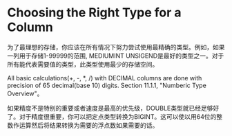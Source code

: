 # Choosing the Right Type for a Column
为了最理想的存储，你应该在所有情况下努力尝试使用最精确的类型。例如，如果一列用于存储1-99999的范围, MEDIUMINT UNSIGEND是最好的类型之一。对于所有能代表需要值的类型，此类型使用最少的存储空间。

All basic calculations(+, -, *, /) with DECIMAL columns are done with precision of 65 decimal(base 10) digits. Section 11.1.1, "Numberic Type Overview"。

如果精度不是特别的重要或者速度是最高的优先级，DOUBLE类型就已经足够好了。对于精度很重要，你可以把定点类型转换为BIGINT。这可以使以用64位的整数作运算然后将结果转换为需要的浮点数如果需要的话。